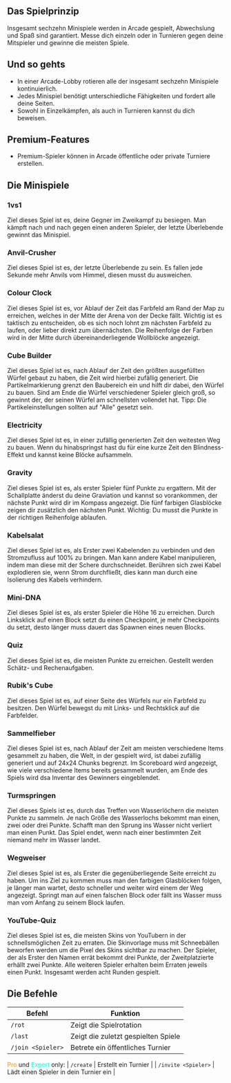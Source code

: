 ## Das Spielprinzip

Insgesamt sechzehn Minispiele werden in Arcade gespielt, Abwechslung und Spaß sind garantiert. Messe dich einzeln oder in
Turnieren gegen deine Mitspieler und gewinne die meisten Spiele.

## Und so gehts
- In einer Arcade-Lobby rotieren alle der insgesamt sechzehn Minispiele kontinuierlich.
- Jedes Minispiel benötigt unterschiedliche Fähigkeiten und fordert alle deine Seiten.
- Sowohl in Einzelkämpfen, als auch in Turnieren kannst du dich beweisen.

## Premium-Features
- Premium-Spieler können in Arcade öffentliche oder private Turniere erstellen.

## Die Minispiele

### 1vs1
Ziel dieses Spiel ist es, deine Gegner im Zweikampf zu besiegen. Man kämpft nach und nach gegen einen anderen Spieler, der letzte Überlebende gewinnt das Minispiel.

### Anvil-Crusher
Ziel dieses Spiel ist es, der letzte Überlebende zu sein. Es fallen jede Sekunde mehr Anvils vom Himmel, diesen musst du ausweichen.

### Colour Clock
Ziel dieses Spiel ist es, vor Ablauf der Zeit das Farbfeld am Rand der Map zu erreichen, welches in der Mitte der Arena von der Decke fällt.
Wichtig ist es taktisch zu entscheiden, ob es sich noch lohnt zm nächsten Farbfeld zu laufen, oder lieber direkt zum übernächsten.
Die Reihenfolge der Farben wird in der Mitte durch übereinanderliegende Wollblöcke angezeigt.

### Cube Builder
Ziel dieses Spiel ist es, nach Ablauf der Zeit den größten ausgefüllten Würfel gebaut zu haben, die Zeit wird hierbei zufällig generiert.
Die Partikelmarkierung grenzt den Baubereich ein und hilft dir dabei, den Würfel zu bauen. Sind am Ende die Würfel verschiedener Spieler gleich groß, so gewinnt der,
der seinen Würfel am schnellsten vollendet hat. Tipp: Die Partikeleinstellungen sollten auf "Alle" gesetzt sein.

### Electricity
Ziel dieses Spiel ist es, in einer zufällig generierten Zeit den weitesten Weg zu bauen. Wenn du hinabspringst hast du für eine kurze Zeit den Blindness-Effekt und kannst
keine Blöcke aufsammeln.

### Gravity
Ziel dieses Spiel ist es, als erster Spieler fünf Punkte zu ergattern. Mit der Schallplatte änderst du deine Graviation und kannst so vorankommen, der nächste Punkt wird dir im Kompass angezeigt. 
Die fünf farbigen Glasblöcke zeigen dir zusätzlich den nächsten Punkt. Wichtig: Du musst die Punkte in der richtigen Reihenfolge ablaufen.

### Kabelsalat
Ziel dieses Spiel ist es, als Erster zwei Kabelenden zu verbinden und den Stromzufluss auf 100% zu bringen. Man kann andere Kabel manipulieren, indem man diese mit der Schere durchschneidet. 
Berühren sich zwei Kabel explodieren sie, wenn Strom durchfließt, dies kann man durch eine Isolierung des Kabels verhindern.

### Mini-DNA
Ziel dieses Spiel ist es, als erster Spieler die Höhe 16 zu erreichen. Durch Linksklick auf einen Block setzt du einen Checkpoint,
 je mehr Checkpoints du setzt, desto länger muss dauert das Spawnen eines neuen Blocks.
 
### Quiz
Ziel dieses Spiel ist es, die meisten Punkte zu erreichen. Gestellt werden Schätz- und Rechenaufgaben.
 
### Rubik's Cube
Ziel dieses Spiel ist es, auf einer Seite des Würfels nur ein Farbfeld zu besitzen. Den Würfel bewegst du mit Links- und Rechtsklick auf die Farbfelder.
 
### Sammelfieber
Ziel dieses Spiel ist es, nach Ablauf der Zeit am meisten verschiedene Items gesammelt zu haben, die Welt, in der gespielt wird, ist dabei zufällig generiert und auf 24x24 Chunks begrenzt. 
Im Scoreboard wird angezeigt, wie viele verschiedene Items bereits gesammelt wurden, am Ende des Spiels wird dsa Inventar des Gewinners eingeblendet.
 
### Turmspringen
Ziel dieses Spiels ist es, durch das Treffen von Wasserlöchern die meisten Punkte zu sammeln. Je nach Größe des Wasserlochs bekommt man einen, zwei oder drei Punkte. 
Schafft man den Sprung ins Wasser nicht verliert man einen Punkt. Das Spiel endet, wenn nach einer bestimmten Zeit niemand mehr im Wasser landet.
 
### Wegweiser
Ziel dieses Spiel ist es, als Erster die gegenüberliegende Seite erreicht zu haben. Um ins Ziel zu kommen muss man den farbigen Glasblöcken folgen, je länger man wartet, 
desto schneller und weiter wird einem der Weg angezeigt. Springt man auf einen falschen Block oder fällt ins Wasser muss man vom Anfang zu seinem Block laufen.
 
### YouTube-Quiz
Ziel dieses Spiel ist es, die meisten Skins von YouTubern in der schnellsmöglichen Zeit zu erraten. Die Skinvorlage muss mit Schneebällen beworfen werden um die Pixel des Skins sichtbar zu machen. 
Der Spieler, der als Erster den Namen errät bekommt drei Punkte, der Zweitplatzierte erhällt zwei Punkte. Alle weiteren Spieler erhalten beim Erraten jeweils einen Punkt. 
Insgesamt werden acht Runden gespielt.
 
## Die Befehle
 
| Befehl | Funktion |
| ------ | -------- |
| `/rot` | Zeigt die Spielrotation |
| `/last` | Zeigt die zuletzt gespielten Spiele |
| `/join <Spieler>` | Betrete ein öffentliches Turnier |
<span style="color:#F99500">Pro</span> und <span style="color:#00F9EC">Expert</span> only:
| `/create` | Erstellt ein Turnier |
| `/invite <Spieler>` | Lädt einen Spieler in dein Turnier ein |